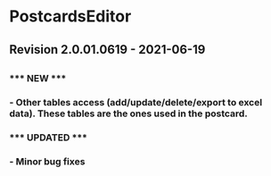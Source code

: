 # PostcardsEditor
##
## Revision 2.0.01.0619 - 2021-06-19
##
### *** NEW ***
###
### - Other tables access (add/update/delete/export to excel data). These tables are the ones used in the postcard.
###
###
###  *** UPDATED ***
###
### - Minor bug fixes
